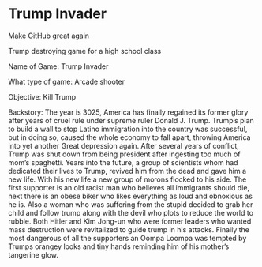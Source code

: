 # Trump Invader
Make GitHub great again

Trump destroying game for a high school class

Name of Game: Trump Invader

What type of game: Arcade shooter

Objective: Kill Trump

Backstory: The year is 3025, America has finally regained its former glory after years of cruel rule under supreme ruler Donald J. Trump. Trump’s plan to build a wall to stop Latino immigration into the country was successful, but in doing so, caused the whole economy to fall apart, throwing America into yet another Great depression again. After several years of conflict, Trump was shut down from being president after ingesting too much of mom’s spaghetti. Years into the future, a group of scientists whom had dedicated their lives to Trump, revived him from the dead and gave him a new life. With his new life a new group of morons flocked to his side. The first supporter is an old racist man who believes all immigrants should die, next there is an obese biker who likes everything as loud and obnoxious as he is. Also a woman who was suffering from the stupid decided to grab her child and follow trump along with the devil who plots to reduce the world to rubble. Both Hitler and Kim Jong-un who were former leaders who wanted mass destruction were revitalized to guide trump in his attacks. Finally the most dangerous of all the supporters an Oompa Loompa was tempted by Trumps orangey looks and tiny hands reminding him of his mother’s tangerine glow. 
